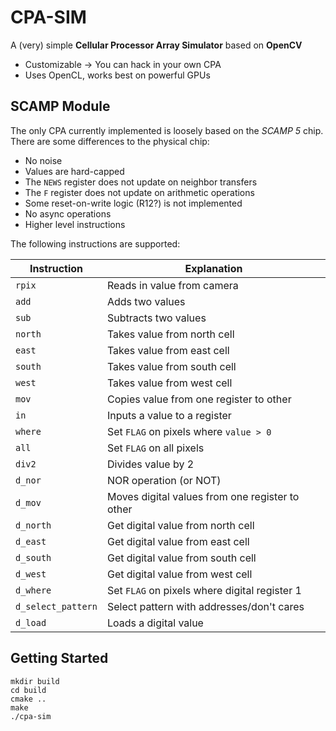 # CPA-SIM

A (very) simple **Cellular Processor Array Simulator** based on **OpenCV**

* Customizable -> You can hack in your own CPA
* Uses OpenCL, works best on powerful GPUs

## SCAMP Module

The only CPA currently implemented is loosely based on the *SCAMP 5* chip.
There are some differences to the physical chip:

* No noise
* Values are hard-capped
* The `NEWS` register does not update on neighbor transfers
* The `F` register does not update on arithmetic operations
* Some reset-on-write logic (R12?) is not implemented
* No async operations
* Higher level instructions

The following instructions are supported:

**Instruction**   | **Explanation**
------------------|-----------------------------------------------
`rpix`            | Reads in value from camera
`add`             | Adds two values
`sub`             | Subtracts two values
`north`           | Takes value from north cell
`east`            | Takes value from east cell
`south`           | Takes value from south cell
`west`            | Takes value from west cell
`mov`             | Copies value from one register to other
`in`              | Inputs a value to a register
`where`           | Set `FLAG` on pixels where `value > 0`
`all`             | Set `FLAG` on all pixels
`div2`            | Divides value by 2
`d_nor`           | NOR operation (or NOT)
`d_mov`           | Moves digital values from one register to other
`d_north`         | Get digital value from north cell
`d_east`          | Get digital value from east cell
`d_south`         | Get digital value from south cell
`d_west`          | Get digital value from west cell
`d_where`         | Set `FLAG` on pixels where digital register 1
`d_select_pattern`| Select pattern with addresses/don't cares
`d_load`          | Loads a digital value

## Getting Started
```
mkdir build
cd build
cmake ..
make
./cpa-sim
```